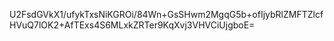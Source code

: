 U2FsdGVkX1/ufykTxsNiKGROi/84Wn+GsSHwm2MgqG5b+ofIjybRlZMFTZlcfHVuQ7lOK2+AfTExs4S6MLxkZRTer9KqXvj3VHVCiUjgboE=